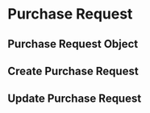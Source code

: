 # Purchase Request

## Purchase Request Object

## Create Purchase Request 

## Update Purchase Request 
